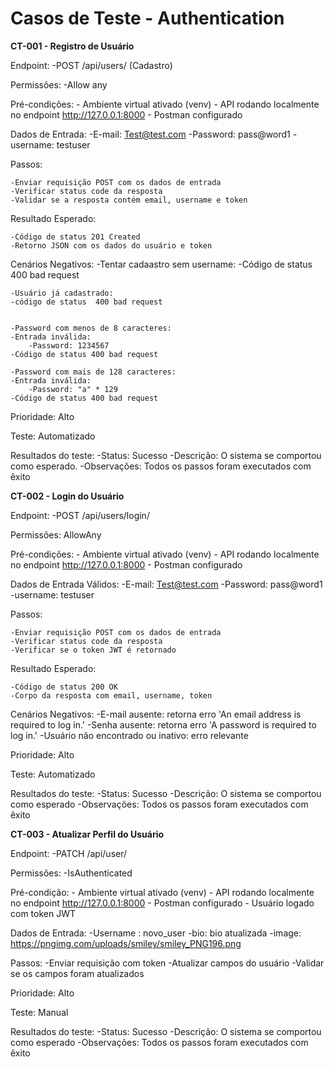 # Casos de Teste - Authentication

**CT-001 - Registro de Usuário**

Endpoint:
    -POST /api/users/ (Cadastro)

Permissões: 
    -Allow any

Pré-condições:
    - Ambiente virtual ativado (venv)
    - API rodando localmente no endpoint http://127.0.0.1:8000
    - Postman configurado 
    

Dados de Entrada:
    -E-mail: Test@test.com
    -Password: pass@word1
    -username: testuser

Passos:

    -Enviar requisição POST com os dados de entrada
    -Verificar status code da resposta
    -Validar se a resposta contém email, username e token

Resultado Esperado:

    -Código de status 201 Created
    -Retorno JSON com os dados do usuário e token

Cenários Negativos:
    -Tentar cadaastro sem username:
    -Código de status  400 bad request

    -Usuário já cadastrado:
    -código de status  400 bad request


    -Password com menos de 8 caracteres:
    -Entrada inválida:
        -Password: 1234567
    -Código de status 400 bad request

    -Password com mais de 128 caracteres:
    -Entrada inválida:
        -Password: "a" * 129
    -Código de status 400 bad request

Prioridade: Alto

Teste: Automatizado

Resultados do teste:
 -Status: Sucesso 
 -Descrição: O sistema se comportou como esperado. 
 -Observações: Todos os passos foram executados com êxito


**CT-002 - Login do Usuário**

Endpoint:
    -POST /api/users/login/

Permissões: 
    AllowAny

Pré-condições:
    - Ambiente virtual ativado (venv)
    - API rodando localmente no endpoint http://127.0.0.1:8000
    - Postman configurado

Dados de Entrada Válidos:
    -E-mail: Test@test.com
    -Password: pass@word1
    -username: testuser

Passos:

    -Enviar requisição POST com os dados de entrada
    -Verificar status code da resposta
    -Verificar se o token JWT é retornado

Resultado Esperado:

    -Código de status 200 OK
    -Corpo da resposta com email, username, token

Cenários Negativos:
    -E-mail ausente: retorna erro 'An email address is required to log in.'
    -Senha ausente: retorna erro 'A password is required to log in.'
    -Usuário não encontrado ou inativo: erro relevante


Prioridade: Alto

Teste: Automatizado

Resultados do teste:
 -Status: Sucesso 
 -Descrição: O sistema se comportou como esperado
 -Observações: Todos os passos foram executados com êxito



**CT-003 - Atualizar Perfil do Usuário**

Endpoint:
    -PATCH /api/user/ 

Permissões: 
    -IsAuthenticated

Pré-condição:
    - Ambiente virtual ativado (venv)
    - API rodando localmente no endpoint http://127.0.0.1:8000
    - Postman configurado 
    - Usuário logado com token JWT

Dados de Entrada:
    -Username : novo_user
    -bio: bio atualizada
    -image: https://pngimg.com/uploads/smiley/smiley_PNG196.png

Passos:
    -Enviar requisição com token
    -Atualizar campos do usuário
    -Validar se os campos foram atualizados

Prioridade: Alto

Teste: Manual

Resultados do teste:
 -Status: Sucesso 
 -Descrição: O sistema se comportou como esperado
 -Observações: Todos os passos foram executados com êxito
